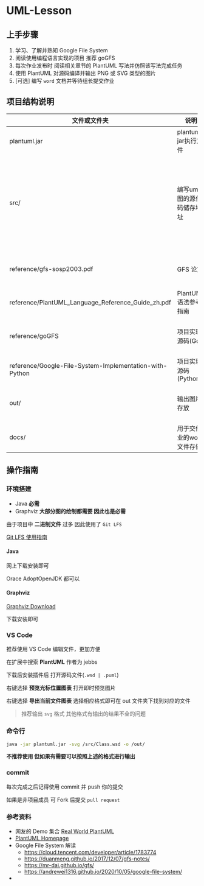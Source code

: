 # UML-Lesson

## 上手步骤

1. 学习、了解并熟知 Google File System
2. 阅读使用编程语言实现的项目 推荐 goGFS
3. 每次作业发布时 阅读相关章节的 PlantUML 写法并仿照该写法完成任务
4. 使用 PlantUML 对源码编译并输出 PNG 或 SVG 类型的图片
5. [可选] 编写 `word` 文档并等待组长提交作业



## 项目结构说明

| 文件或文件夹                                            | 说明                      | 注                                                           |
| ------------------------------------------------------- | ------------------------- | ------------------------------------------------------------ |
| plantuml.jar                                            | plantuml jar执行文件      | 可直接运行并输出                                             |
| src/                                                    | 编写uml图的源代码储存地址 | 建议使用`.puml`或`.wsd` 作为文件格式 当然`.txt`等格式也不影响 |
| reference/gfs-sosp2003.pdf                              | GFS 论文                  | 纯英文版 可以到网上找译文                                    |
| reference/PlantUML_Language_Reference_Guide_zh.pdf      | PlantUML 语法参考指南     |                                                              |
| reference/goGFS                                         | 项目实现源码(Go)          | 推荐参考此项目 写的很好                                      |
| reference/Google-File-System-Implementation-with-Python | 项目实现源码(Python)      |                                                              |
| out/                                                    | 输出图片存放              | 推荐输出 `svg` 格式图片                                      |
| docs/                                                   | 用于交作业的word文件存储  |                                                              |



## 操作指南

### 环境搭建

- Java **必需**
- Graphviz **大部分图的绘制都需要 因此也是必需**



由于项目中 **二进制文件** 过多 因此使用了 `Git LFS`

[Git LFS 使用指南](https://www.jianshu.com/p/493b81544f80)



#### Java

网上下载安装即可

Orace AdoptOpenJDK 都可以



#### Graphviz

[Graphviz Download](https://www.graphviz.org/download/)

下载安装即可



### VS Code

推荐使用 VS Code 编辑文件，更加方便

在扩展中搜索 **PlantUML** 作者为 jebbs

下载后安装插件后 打开源码文件(`.wsd | .puml`)

右键选择 **预览光标位置图表** 打开即时预览图片

右键选择 **导出当前文件图表** 选择相应格式即可在 out 文件夹下找到对应的文件

> 推荐输出 `svg` 格式 其他格式有输出的结果不全的问题



### 命令行

```bash
java -jar plantuml.jar -svg /src/Class.wsd -o /out/
```

**不推荐使用 但如果有需要可以按照上述的格式进行输出**



### commit

每次完成之后记得使用 commit 并 push 你的提交

如果是非项目成员 可 Fork 后提交 `pull request`



### 参考资料

- 网友的 Demo 集合 [Real World PlantUML](https://real-world-plantuml.com/)
- [PlantUML Homepage](https://plantuml.com/zh/)
- Google File System 解读
  - https://cloud.tencent.com/developer/article/1783774
  - https://duanmeng.github.io/2017/12/07/gfs-notes/
  - https://mr-dai.github.io/gfs/
  - https://andrewei1316.github.io/2020/10/05/google-file-system/
- 



